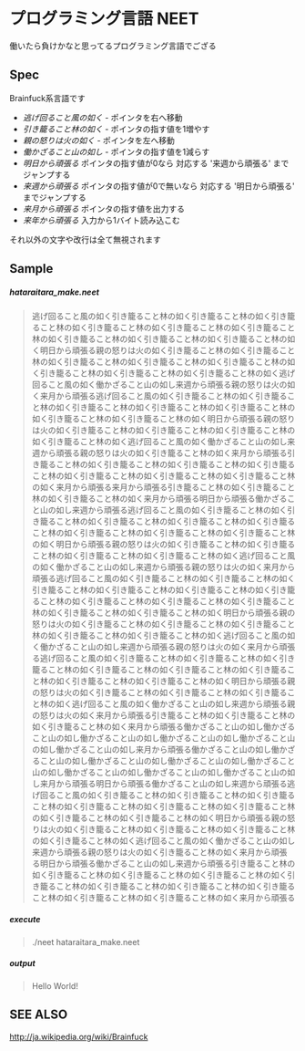 プログラミング言語 NEET
====

働いたら負けかなと思ってるプログラミング言語でござる

Spec
----

Brainfuck系言語です

- *逃げ回ること風の如く* - ポインタを右へ移動
- *引き籠ること林の如く* - ポインタの指す値を1増やす
- *親の怒りは火の如く* - ポインタを左へ移動
- *働かざること山の如し* - ポインタの指す値を1減らす
- *明日から頑張る* ポインタの指す値が0なら 対応する '来週から頑張る' までジャンプする
- *来週から頑張る* ポインタの指す値が0で無いなら 対応する '明日から頑張る' までジャンプする
- *来月から頑張る* ポインタの指す値を出力する
- *来年から頑張る* 入力から1バイト読み込こむ


それ以外の文字や改行は全て無視されます

Sample
----

##### hataraitara_make.neet

> 逃げ回ること風の如く引き籠ること林の如く引き籠ること林の如く引き籠ること林の如く引き籠ること林の如く引き籠ること林の如く引き籠ること林の如く引き籠ること林の如く引き籠ること林の如く引き籠ること林の如く明日から頑張る親の怒りは火の如く引き籠ること林の如く引き籠ること林の如く引き籠ること林の如く引き籠ること林の如く引き籠ること林の如く引き籠ること林の如く引き籠ること林の如く引き籠ること林の如く逃げ回ること風の如く働かざること山の如し来週から頑張る親の怒りは火の如く来月から頑張る﻿逃げ回ること風の如く引き籠ること林の如く引き籠ること林の如く引き籠ること林の如く引き籠ること林の如く引き籠ること林の如く引き籠ること林の如く引き籠ること林の如く明日から頑張る親の怒りは火の如く引き籠ること林の如く引き籠ること林の如く引き籠ること林の如く引き籠ること林の如く逃げ回ること風の如く働かざること山の如し来週から頑張る親の怒りは火の如く引き籠ること林の如く来月から頑張る﻿引き籠ること林の如く引き籠ること林の如く引き籠ること林の如く引き籠ること林の如く引き籠ること林の如く引き籠ること林の如く引き籠ること林の如く来月から頑張る﻿来月から頑張る﻿引き籠ること林の如く引き籠ること林の如く引き籠ること林の如く来月から頑張る﻿明日から頑張る働かざること山の如し来週から頑張る逃げ回ること風の如く引き籠ること林の如く引き籠ること林の如く引き籠ること林の如く引き籠ること林の如く引き籠ること林の如く引き籠ること林の如く引き籠ること林の如く引き籠ること林の如く明日から頑張る親の怒りは火の如く引き籠ること林の如く引き籠ること林の如く引き籠ること林の如く引き籠ること林の如く逃げ回ること風の如く働かざること山の如し来週から頑張る親の怒りは火の如く来月から頑張る﻿逃げ回ること風の如く引き籠ること林の如く引き籠ること林の如く引き籠ること林の如く引き籠ること林の如く引き籠ること林の如く引き籠ること林の如く引き籠ること林の如く引き籠ること林の如く引き籠ること林の如く引き籠ること林の如く引き籠ること林の如く明日から頑張る親の怒りは火の如く引き籠ること林の如く引き籠ること林の如く引き籠ること林の如く引き籠ること林の如く引き籠ること林の如く逃げ回ること風の如く働かざること山の如し来週から頑張る親の怒りは火の如く来月から頑張る﻿逃げ回ること風の如く引き籠ること林の如く引き籠ること林の如く引き籠ること林の如く引き籠ること林の如く引き籠ること林の如く引き籠ること林の如く引き籠ること林の如く引き籠ること林の如く明日から頑張る親の怒りは火の如く引き籠ること林の如く引き籠ること林の如く引き籠ること林の如く逃げ回ること風の如く働かざること山の如し来週から頑張る親の怒りは火の如く来月から頑張る﻿引き籠ること林の如く引き籠ること林の如く引き籠ること林の如く来月から頑張る﻿働かざること山の如し働かざること山の如し働かざること山の如し働かざること山の如し働かざること山の如し働かざること山の如し来月から頑張る﻿働かざること山の如し働かざること山の如し働かざること山の如し働かざること山の如し働かざること山の如し働かざること山の如し働かざること山の如し働かざること山の如し来月から頑張る﻿明日から頑張る働かざること山の如し来週から頑張る逃げ回ること風の如く引き籠ること林の如く引き籠ること林の如く引き籠ること林の如く引き籠ること林の如く引き籠ること林の如く引き籠ること林の如く引き籠ること林の如く引き籠ること林の如く明日から頑張る親の怒りは火の如く引き籠ること林の如く引き籠ること林の如く引き籠ること林の如く引き籠ること林の如く逃げ回ること風の如く働かざること山の如し来週から頑張る親の怒りは火の如く引き籠ること林の如く来月から頑張る﻿明日から頑張る働かざること山の如し来週から頑張る引き籠ること林の如く引き籠ること林の如く引き籠ること林の如く引き籠ること林の如く引き籠ること林の如く引き籠ること林の如く引き籠ること林の如く引き籠ること林の如く引き籠ること林の如く引き籠ること林の如く来月から頑張る﻿

##### execute
> ./neet hataraitara_make.neet

##### output

> Hello World!


SEE ALSO
----
http://ja.wikipedia.org/wiki/Brainfuck
